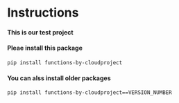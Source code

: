 # Instructions

#### This is our test project
#### Pleae install this package
```
pip install functions-by-cloudproject
```

#### You can alss install older packages
```
pip install functions-by-cloudproject==VERSION_NUMBER
```